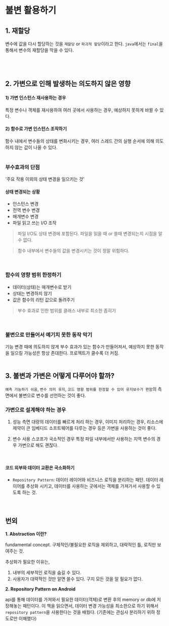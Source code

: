# 불변 활용하기 

## 1. 재할당 
변수에 값을 다시 할당하는 것을 `재할당` or `파괴적 할당`이라고 한다. `java`에서는 `final`을 통해서 변수의 재할당을 막을 수 있다.    
</br></br></br>
     
## 2. 가변으로 인해 발생하는 의도하지 않은 영향
#### 1) 가변 인스턴스 재사용하는 경우 
  특정 변수나 객체를 재사용하여 여러 곳에서 사용하는 경우, 예상하지 못하게 바뀔 수 있다.    
#### 2) 함수로 가변 인스턴스 조작하기 
  함수 내에서 변수들의 상태를 변화시키는 경우, 여러 스레드 간의 실행 순서에 의해 의도하지 않는 값이 나올 수 있다.    
</br>

### 부수효과의 단점 
'주요 작용 이외의 상태 변경을 일으키는 것'

#### 상태 변경되는 상황 
- 인스턴스 변경
- 전역 변수 변경
- 매개변수 변경
- 파일 읽고 쓰는 I/O 조작

> 파일 I/O도 상태 변경에 포함된다. 파일을 읽을 때 or 쓸때 변경되는지 시점을 알수 없다.

> 함수 내부에서 변수들의 값을 변경시키는 것이 정말 위험하다. 
</br>

### 함수의 영향 범위 한정하기 
- 데이터(상태)는 매개변수로 받기
- 상태는 변경하지 않기
- 값은 함수의 리턴 값으로 돌려주기
> 부수 효과로 인한 범위를 클래스 내부로 최소한 좁히기  
</br>

### 불변으로 만들어서 예기치 못한 동작 막기 
기능 변경 때에 의도하지 않게 부수 효과가 있는 함수가 만들어져서, 예상하지 못한 동작을 일으킬 가능성은 항상 존대한다. 프로젝트가 클수록 더 커짐. 
</br></br>

## 3. 불변과 가변은 어떻게 다루어야 할까? 
`예측 가능하기 쉬움`, `변수 의미 유지`, `코드 영향 범위를 한정할 수 있어 유지보수가 편함`의 측면에서 불변으로 변수를 선언하는 것이 좋다. 
</br>

### 가변으로 설계해야 하는 경우
1. 성능 측면
  대량의 데이터를 빠르게 처리 하는 경우, 이미지 처리하는 경우, 리소스에 제약이 큰 임베디드 소프트웨어를 다루는 경우 등은 가변을 사용하는 것이 좋다.

2. 변수 사용 스코프가 국소적인 경우
   특정 파일 내부에서만 사용하는 지역 변수의 경우 가변으로 해도 괜찮다.
</br>

#### 코드 외부와 데이터 교환은 국소화하기 
- `Repository Pattern`: 데이터 레이어와 비즈니스 로직을 분리하는 패턴. 데이터 레이어를 추상화 시키고, 데이터를 사용하는 곳에서는 객체를 가져가서 사용할 수 있도록 하는 것.
</br></br></br>

## 번외
**1. Abstraction 이란?**    

fundamental concept. 구체적인/불필요한 로직을 제외하고, 대략적인 틀, 로직만 보여주는 것.    

추상화가 필요한 이유는, 
1. 내부의 세부적인 로직을 숨길 수 있다.
2. 사용자가 대략적인 것만 알면 쓸수 있다. 구지 모든 것을 알 필요가 없다. 

**2. Repository Pattern on Android**   

api를 통해 데이터를 가져와서 필요한 데이터(객체)로 변환 후의 memory or db에 저장해놓는 패턴이다. 이 책을 읽으면서, 데이터 변경 가능성을 최소한으로 하기 위해서 `repository pattern`을 사용한다는 것을 배웠다. (기존에는 관심사 분리하기 위하 정도로만 이해했다) 



